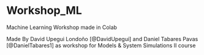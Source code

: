 # Workshop_ML
Machine Learning Workshop made in Colab

Made By David Upegui Londoño [@DavidUpegui] and Daniel Tabares Pavas [@DanielTabares1] as workshop for Models & System Simulations II course   
